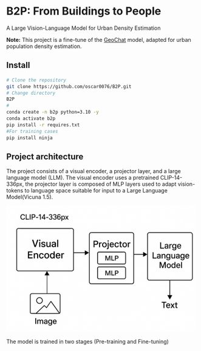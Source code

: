 # B2P: From Buildings to People
A Large Vision-Language Model for Urban Density Estimation

**Note:** This project is a fine-tune of the [GeoChat](https://github.com/mbzuai-oryx/GeoChat) model, adapted for urban population density estimation.
## Install
```bash
# Clone the repository
git clone https://github.com/oscar0076/B2P.git
# Change directory
B2P
#
conda create -n b2p python=3.10 -y
conda activate b2p
pip install -r requires.txt
#For training cases
pip install ninja
```
## Project architecture
The project consists of a visual encoder, a projector layer, and a large language model (LLM). The visual encoder uses a pretrained CLIP-14-336px, the projector layer is composed of MLP layers used to adapt vision-tokens to language space suitable for input to a Large Language Model(Vicuna 1.5). 

<img src="images/architecture.png" alt="Demo" width="500"/>

The model is trained in two stages (Pre-training and Fine-tuning)

